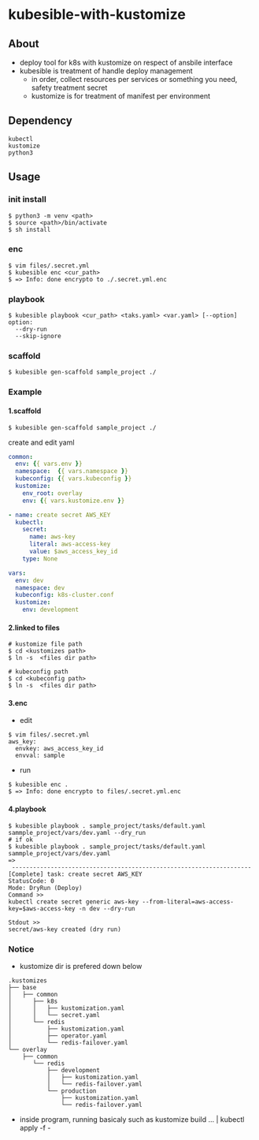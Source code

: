 # kubesible-with-kustomize

## About
- deploy tool for k8s with kustomize on respect of ansbile interface
- kubesible is treatment of handle deploy management
  - in order, collect resources per services or something you need, safety treatment secret
  - kustomize is for treatment of manifest per environment

## Dependency
```
kubectl
kustomize
python3
```

## Usage
### init install
```
$ python3 -m venv <path>
$ source <path>/bin/activate
$ sh install
```

### enc
```
$ vim files/.secret.yml
$ kubesible enc <cur_path>
$ => Info: done encrypto to ./.secret.yml.enc
```

### playbook
```
$ kubesible playbook <cur_path> <taks.yaml> <var.yaml> [--option]
option:
  --dry-run
  --skip-ignore
```

### scaffold
```
$ kubesible gen-scaffold sample_project ./
```


### Example
#### 1.scaffold
```
$ kubesible gen-scaffold sample_project ./
```
create and edit yaml
``` tasks/sample.yaml
common:
  env: {{ vars.env }}
  namespace:  {{ vars.namespace }}
  kubeconfig: {{ vars.kubeconfig }}
  kustomize:
    env_root: overlay
    env: {{ vars.kustomize.env }}

- name: create secret AWS_KEY
  kubectl:
    secret:
      name: aws-key
      literal: aws-access-key
      value: $aws_access_key_id
    type: None
```
``` vars/sample.yaml
vars:
  env: dev
  namespace: dev
  kubeconfig: k8s-cluster.conf
  kustomize:
    env: development
```

#### 2.linked to files
```
# kustomize file path
$ cd <kustomizes path>
$ ln -s  <files dir path>

# kubeconfig path
$ cd <kubeconfig path>
$ ln -s  <files dir path>
```

#### 3.enc
- edit
```
$ vim files/.secret.yml
aws_key:
  envkey: aws_access_key_id
  envval: sample
```
- run
```
$ kubesible enc .
$ => Info: done encrypto to files/.secret.yml.enc
```

#### 4.playbook
```
$ kubesible playbook . sample_project/tasks/default.yaml sammple_project/vars/dev.yaml --dry_run
# if ok
$ kubesible playbook . sample_project/tasks/default.yaml sammple_project/vars/dev.yaml
=>
 --------------------------------------------------------------------
[Complete] task: create secret AWS_KEY
StatusCode: 0
Mode: DryRun (Deploy)
Command >>
kubectl create secret generic aws-key --from-literal=aws-access-key=$aws-access-key -n dev --dry-run

Stdout >>
secret/aws-key created (dry run)
```

### Notice
- kustomize dir is prefered down below
``` sample
.kustomizes
├── base
│   ├── common
│      ├── k8s
│      │   ├── kustomization.yaml
│      │   └── secret.yaml
│      └── redis
│          ├── kustomization.yaml
│          ├── operator.yaml
│          └── redis-failover.yaml
└── overlay
    ├── common
       └── redis
           ├── development
           │   ├── kustomization.yaml
           │   └── redis-failover.yaml
           └── production
               ├── kustomization.yaml
               └── redis-failover.yaml
```

- inside program, running basicaly such as kustomize build ... | kubectl apply -f -
